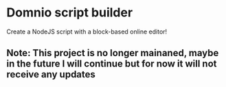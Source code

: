 # Domnio script builder
Create a NodeJS script with a block-based online editor!

## Note: This project is no longer mainaned, maybe in the future I will continue but for now it will not receive any updates
